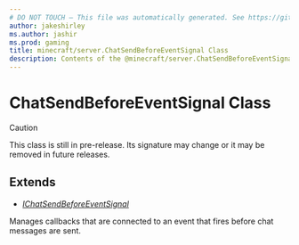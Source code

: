 ```yaml
---
# DO NOT TOUCH — This file was automatically generated. See https://github.com/mojang/minecraftapidocsgenerator to modify descriptions, examples, etc.
author: jakeshirley
ms.author: jashir
ms.prod: gaming
title: minecraft/server.ChatSendBeforeEventSignal Class
description: Contents of the @minecraft/server.ChatSendBeforeEventSignal class.
---
```

# ChatSendBeforeEventSignal Class

> [!CAUTION]
> This class is still in pre-release.  Its signature may change or it may be removed in future releases.

## Extends
- [*IChatSendBeforeEventSignal*](IChatSendBeforeEventSignal.md)

Manages callbacks that are connected to an event that fires before chat messages are sent.
